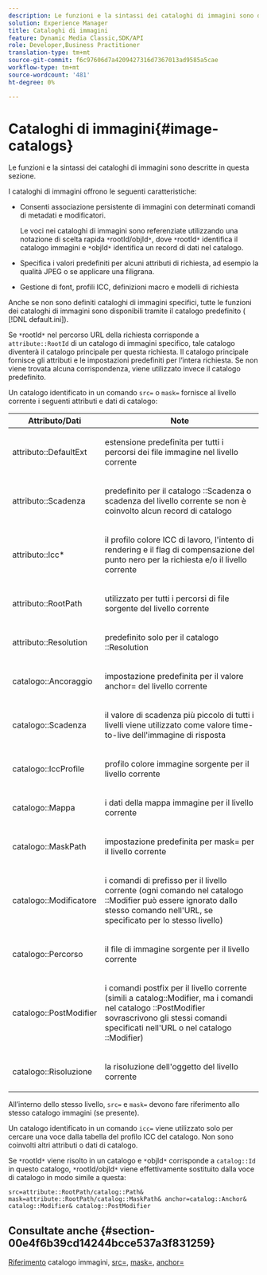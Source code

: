 ```yaml
---
description: Le funzioni e la sintassi dei cataloghi di immagini sono descritte in questa sezione.
solution: Experience Manager
title: Cataloghi di immagini
feature: Dynamic Media Classic,SDK/API
role: Developer,Business Practitioner
translation-type: tm+mt
source-git-commit: f6c97606d7a4209427316d7367013ad9585a5cae
workflow-type: tm+mt
source-wordcount: '481'
ht-degree: 0%

---
```



# Cataloghi di immagini{#image-catalogs}

Le funzioni e la sintassi dei cataloghi di immagini sono descritte in questa sezione.

I cataloghi di immagini offrono le seguenti caratteristiche:

* Consenti associazione persistente di immagini con determinati comandi di metadati e modificatori.

   Le voci nei cataloghi di immagini sono referenziate utilizzando una notazione di scelta rapida `*`rootId/objId`*`, dove `*`rootId`*` identifica il catalogo immagini e `*`objId`*` identifica un record di dati nel catalogo.
* Specifica i valori predefiniti per alcuni attributi di richiesta, ad esempio la qualità JPEG o se applicare una filigrana.
* Gestione di font, profili ICC, definizioni macro e modelli di richiesta

Anche se non sono definiti cataloghi di immagini specifici, tutte le funzioni dei cataloghi di immagini sono disponibili tramite il catalogo predefinito ( [!DNL default.ini]).

Se `*`rootId`*` nel percorso URL della richiesta corrisponde a `attribute::RootId` di un catalogo di immagini specifico, tale catalogo diventerà il catalogo principale per questa richiesta. Il catalogo principale fornisce gli attributi e le impostazioni predefiniti per l’intera richiesta. Se non viene trovata alcuna corrispondenza, viene utilizzato invece il catalogo predefinito.

Un catalogo identificato in un comando `src=` o `mask=` fornisce al livello corrente i seguenti attributi e dati di catalogo:

<table id="table_D3FA66EA5D054745900DE5A120885AA8"> 
 <thead> 
  <tr> 
   <th class="entry"> <b> Attributo/Dati</b> </th> 
   <th class="entry"> <b> Note</b> </th> 
  </tr> 
 </thead>
 <tbody> 
  <tr> 
   <td> <p> <span class="codeph"> attributo::DefaultExt</span> </p> </td> 
   <td> <p> estensione predefinita per tutti i percorsi dei file immagine nel livello corrente </p> </td> 
  </tr> 
  <tr> 
   <td> <p> <span class="codeph"> attributo::Scadenza</span> </p> </td> 
   <td> <p> predefinito per il catalogo <span class="codeph">::Scadenza</span> o scadenza del livello corrente se non è coinvolto alcun record di catalogo </p> </td> 
  </tr> 
  <tr> 
   <td> <p> <span class="codeph"> attributo::Icc*</span> </p> </td> 
   <td> <p> il profilo colore ICC di lavoro, l'intento di rendering e il flag di compensazione del punto nero per la richiesta e/o il livello corrente </p> </td> 
  </tr> 
  <tr> 
   <td> <p> <span class="codeph"> attributo::RootPath</span> </p> </td> 
   <td> <p> utilizzato per tutti i percorsi di file sorgente del livello corrente </p> </td> 
  </tr> 
  <tr> 
   <td> <p> <span class="codeph"> attributo::Resolution</span> </p> </td> 
   <td> <p> predefinito solo per il catalogo <span class="codeph">::Resolution</span> </p> </td> 
  </tr> 
  <tr> 
   <td> <p> <span class="codeph"> catalogo::Ancoraggio</span> </p> </td> 
   <td> <p> impostazione predefinita per il valore <span class="codeph"> anchor=</span> del livello corrente </p> </td> 
  </tr> 
  <tr> 
   <td> <p> <span class="codeph"> catalogo::Scadenza</span> </p> </td> 
   <td> <p> il valore di scadenza più piccolo di tutti i livelli viene utilizzato come valore time-to-live dell'immagine di risposta </p> </td> 
  </tr> 
  <tr> 
   <td> <p> <span class="codeph"> catalogo::IccProfile</span> </p> </td> 
   <td> <p> profilo colore immagine sorgente per il livello corrente </p> </td> 
  </tr> 
  <tr> 
   <td> <p> <span class="codeph"> catalogo::Mappa</span> </p> </td> 
   <td> <p> i dati della mappa immagine per il livello corrente </p> </td> 
  </tr> 
  <tr> 
   <td> <p> <span class="codeph"> catalogo::MaskPath</span> </p> </td> 
   <td> <p> impostazione predefinita per <span class="codeph"> mask=</span> per il livello corrente </p> </td> 
  </tr> 
  <tr> 
   <td> <p> <span class="codeph"> catalogo::Modificatore</span> </p> </td> 
   <td> <p> i comandi di prefisso per il livello corrente (ogni comando nel catalogo <span class="codeph">::Modifier</span> può essere ignorato dallo stesso comando nell'URL, se specificato per lo stesso livello) </p> </td> 
  </tr> 
  <tr> 
   <td> <p> <span class="codeph"> catalogo::Percorso</span> </p> </td> 
   <td> <p> il file di immagine sorgente per il livello corrente </p> </td> 
  </tr> 
  <tr> 
   <td> <p> <span class="codeph"> catalogo::PostModifier</span> </p> </td> 
   <td> <p> i comandi postfix per il livello corrente (simili a <span class="codeph"> catalog::Modifier</span>, ma i comandi nel catalogo <span class="codeph">::PostModifier</span> sovrascrivono gli stessi comandi specificati nell'URL o nel catalogo <span class="codeph">::Modifier</span>) </p> </td> 
  </tr> 
  <tr> 
   <td> <p> <span class="codeph"> catalogo::Risoluzione</span> </p> </td> 
   <td> <p> la risoluzione dell'oggetto del livello corrente </p> </td> 
  </tr> 
 </tbody> 
</table>

All’interno dello stesso livello, `src=` e `mask=` devono fare riferimento allo stesso catalogo immagini (se presente).

Un catalogo identificato in un comando `icc=` viene utilizzato solo per cercare una voce dalla tabella del profilo ICC del catalogo. Non sono coinvolti altri attributi o dati di catalogo.

Se `*`rootId`*` viene risolto in un catalogo e `*`objId`*` corrisponde a `catalog::Id` in questo catalogo, `*`rootId/objId`*` viene effettivamente sostituito dalla voce di catalogo in modo simile a questa:

`src=attribute::RootPath/catalog::Path& mask=attribute::RootPath/catalog::MaskPath& anchor=catalog::Anchor& catalog::Modifier& catalog::PostModifier`

## Consultate anche {#section-00e4f6b39cd14244bcce537a3f831259}

[Riferimento](../../../../../is-api/image-catalog/image-serving-api-ref/c-image-catalog-reference/c-overview/c-overview.md#concept-9ce2b6a133de45f783e95cabc5810ac3) catalogo immagini,  [src=](../../../../../is-api/http-ref/image-serving-api-ref/c-http-protocol-reference/c-command-reference/r-src.md#reference-f6506637778c4c69bf106a7924a91ab1),  [mask=](../../../../../is-api/http-ref/image-serving-api-ref/c-http-protocol-reference/c-command-reference/r-mask.md#reference-922254e027404fb890b850e2723ee06e),  [anchor=](../../../../../is-api/http-ref/image-serving-api-ref/c-http-protocol-reference/c-command-reference/r-anchor.md#reference-6661e548ab284b82828d8d94c8ddeb7c)
